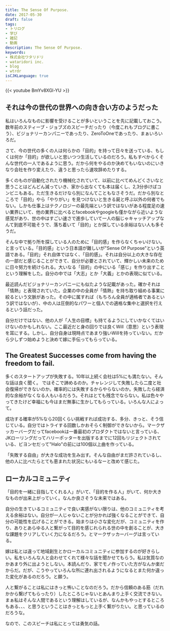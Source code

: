 ```yaml
---
title: The Sense Of Purpose.
date: 2017-05-30
draft: false
tags:
- トリログ
- 学び
- 雑記
- 動画
description: The Sense Of Purpose.
keywords:
- 株式会社ワタリドリ
- wataridori inc.
- blog
- wtrdr
isCJKLanguage: true
---
```


{{< youtube BmYv8XGl-YU >}}

## それは今の世代の世界への向き合い方のようだった
私はいろんなものに影響を受けることが多いということを先に記載しておこう。数年前のスティーブ・ジョブズのスピーチだったり（今度これもブログに書こう）、ビジョナリーカンパニーであったり、ZeroToOneであったり、まぁいろいろだ。

さて、今の世代の多くの人は何らかの「目的」を持って日々を送っている、もしくは何か「目的」が欲しいと思いつつ生活しているのだろう。私もすべからくそんな世代の一人であるように思う。だから何をやるのか決めてもいないのにいきなり会社を作り変えたり、違うと思ったら速攻辞めたりする。

多くのものが自動化されたり機械化されていて、以前に比べてめんどくさいなと思うことはどんどん減っていき、家から出なくても本は届くし、2,3分歩けばコンビニもある。ただ生きるだけなら別になんてこともなさそうだ。だから別なところで「目的」やら「やりがい」を見つけないと生きる屍と呼ぶ以外の何者でもない。しかも仕事上はテクノロジーの最先端という訳ではないがある程度足の速い業界にいて、他の業界に比べるとfacebookやgoogleも僅かながら近いような感覚があり、世の中はすごい速さで進歩していて一人の脳じゃキャッチアップなんて到底不可能そうで、落ち着いて「目的」とか探している余裕はない人も多そうだ。

そんな中で拠り所を探している人のために「目的感」を作らなくちゃいけない。と言っている。「目的感」という日本語が難しいが"Sense Of Purpose"という英語である。「目的」それ自体ではなく、「目的感」。それは自分以上の大きな存在の一部だと感じることができて、自分が必要とされていて、輝かしい未来のために日々努力を続けられる。大いなる「目的」の中にいる「感じ」を作り出すことという理解をした。自分の中では「大志」とか「大義」とかの表現に似ている。

最近読んだビジョナリーカンパニーにも似たような記載があった。確かそれは「情熱」と表現されていた。企業の中の全員が「情熱」を持ち取り組める事業に絞るという文脈があった。その中に属すれば（もちろん全員が適格者であるという訳ではないが）、中の人は圧倒的なパワーと個人での適格な集中と選択を行えるという話だった。

自分だけではない、他の人が「人生の目標」も持てるようにしていかなくてはいけないのかもしれない。ここ最近だと身の回りでは良くWill（意思）という表現を耳にする。しかし、自分自身は現時点であまり強いWillを持っていない。だから少しずつ始めようと決めて嫁に手伝ってもらっている。

## The Greatest Successes come from having the freedom to fail.
多くのスタートアップが失敗する。10年以上続く会社は5%にも満たない。そんな話は良く聞く。
ではそこで諦めるのか。チャレンジして失敗したら二度と社会復帰ができないのか。確率的には失敗するからやらないのか。失敗したら経済的な余裕がなくなる人もいるだろう。それはとても残念でならない。私は色々やってきたけど幸福にも今はまだ無事に生かしてもらっている。いろんな人によって。

成功する確率が5%なら20回くらい挑戦すれば成功する、多分、きっと、そう信じている。自分ではトライする回数しかおそらく制御ができないから。マークザッカーバーグだってfacebookは一番最初のプロダクトではないと言っている、JKローリングだってハリーポッターを出版するまでに12回もリジェクトされている、ビヨンセだって"Halo"の前には100個以上曲を作っている。

「失敗する自由」が大きな成功を生み出す。そんな自由がまだ許されているし、他の人に比べたらとても恵まれた状況にもいるなーと改めて感じた。

## ローカルコミュニティ
「目的を一緒に目指してくれる人」がいて、「目的を作る人」がいて、何か大きなものが出来上がっていく。なんか良さそうな未来ではある。

自分の生きているコミュニティで良い実感がない限りは、他のコミュニティを考える余裕はない。自分が一人じゃないことが分かれば強くなることができて、自分の可能性を広げることができる。始まりは小さな変化だが、コミュニティを作り、ありとあらゆる人と繋がって目的を感じれられる世の中を創ることが、大きな課題をクリアしていく力になるだろう。とマークザッカーバーグは言っている。

嫁は私とは違って地域創生とかローカルコミュニティに参加するのが好きらしい。私をいろんな人と会わせてくれて様々な話を聞かせてもらう。私は気質なのかあまり外に出ようとしない。本読んだり、家でモノ作っていた方がなんか楽だからだ。だが、こうやっていろんな所に連れ出されるようになるとまた何か違った変化があるのだろう。と願う。

人と繋がることは私にはきっと怖いことなのだろう。だから信頼のある筋（だれかから繋げてもらったり）したところじゃないとあんまり上手く交流できない。まぁ私はそんな人間であるという理解はしているが、なんかもやっとするところもある、、、と思うということはきっともっと上手く繋がりたい。と思っているのだろうな。

なので、このスピーチは私にとっては勇気の話。
